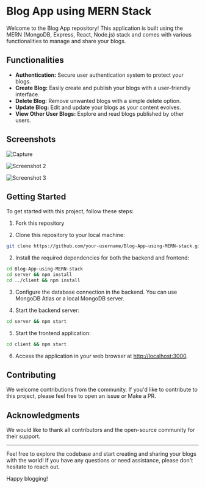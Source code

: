 # Blog App using MERN Stack

Welcome to the Blog App repository! This application is built using the MERN (MongoDB, Express, React, Node.js) stack and comes with various functionalities to manage and share your blogs.



## Functionalities

- **Authentication:** Secure user authentication system to protect your blogs.
- **Create Blog:** Easily create and publish your blogs with a user-friendly interface.
- **Delete Blog:** Remove unwanted blogs with a simple delete option.
- **Update Blog:** Edit and update your blogs as your content evolves.
- **View Other User Blogs:** Explore and read blogs published by other users.

## Screenshots

![Capture](https://github.com/Vishal-Tiwari-11/Blog-App-using-MERN-Stack/assets/140997042/d8ff74d1-0a5c-4ec7-abe6-8c5aaa3ba4e6)


![Screenshot 2](https://user-images.githubusercontent.com/67452985/172217368-76264e6e-8373-484d-9cd0-3af5920754b1.png)

![Screenshot 3](https://user-images.githubusercontent.com/67452985/172217649-238abde0-1b29-40fe-a46e-1b5bb03678c8.png)

## Getting Started

To get started with this project, follow these steps:

1. Fork this repository

1. Clone this repository to your local machine:

```bash
git clone https://github.com/your-username/Blog-App-using-MERN-stack.git
```

2. Install the required dependencies for both the backend and frontend:

```bash
cd Blog-App-using-MERN-stack
cd server && npm install
cd ../client && npm install
```

3. Configure the database connection in the backend. You can use MongoDB Atlas or a local MongoDB server.

4. Start the backend server:

```bash
cd server && npm start
```

5. Start the frontend application:

```bash
cd client && npm start
```


6. Access the application in your web browser at [http://localhost:3000](http://localhost:3000).

## Contributing

We welcome contributions from the community. If you'd like to contribute to this project, please feel free to open an issue or Make a PR.


## Acknowledgments

We would like to thank all contributors and the open-source community for their support.

---

Feel free to explore the codebase and start creating and sharing your blogs with the world! If you have any questions or need assistance, please don't hesitate to reach out.

Happy blogging!

